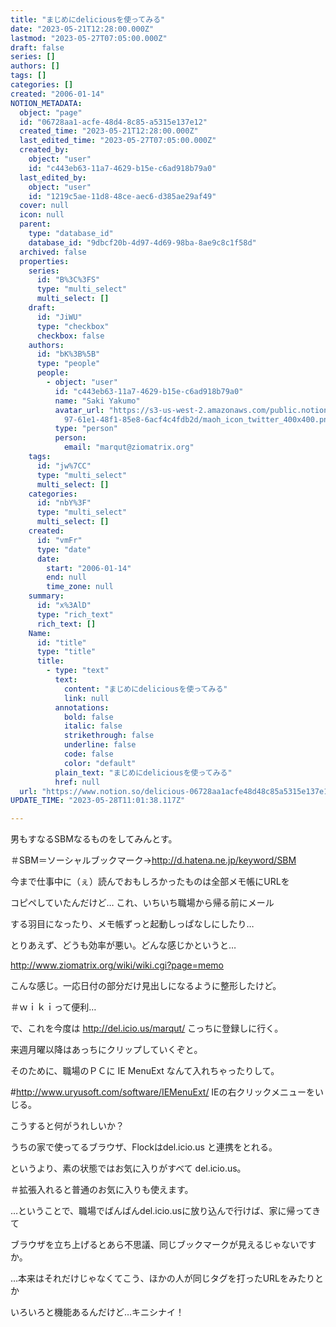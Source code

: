 ```yaml
---
title: "まじめにdeliciousを使ってみる"
date: "2023-05-21T12:28:00.000Z"
lastmod: "2023-05-27T07:05:00.000Z"
draft: false
series: []
authors: []
tags: []
categories: []
created: "2006-01-14"
NOTION_METADATA:
  object: "page"
  id: "06728aa1-acfe-48d4-8c85-a5315e137e12"
  created_time: "2023-05-21T12:28:00.000Z"
  last_edited_time: "2023-05-27T07:05:00.000Z"
  created_by:
    object: "user"
    id: "c443eb63-11a7-4629-b15e-c6ad918b79a0"
  last_edited_by:
    object: "user"
    id: "1219c5ae-11d8-48ce-aec6-d385ae29af49"
  cover: null
  icon: null
  parent:
    type: "database_id"
    database_id: "9dbcf20b-4d97-4d69-98ba-8ae9c8c1f58d"
  archived: false
  properties:
    series:
      id: "B%3C%3FS"
      type: "multi_select"
      multi_select: []
    draft:
      id: "JiWU"
      type: "checkbox"
      checkbox: false
    authors:
      id: "bK%3B%5B"
      type: "people"
      people:
        - object: "user"
          id: "c443eb63-11a7-4629-b15e-c6ad918b79a0"
          name: "Saki Yakumo"
          avatar_url: "https://s3-us-west-2.amazonaws.com/public.notion-static.com/3ad1c4\
            97-61e1-48f1-85e8-6acf4c4fdb2d/maoh_icon_twitter_400x400.png"
          type: "person"
          person:
            email: "marqut@ziomatrix.org"
    tags:
      id: "jw%7CC"
      type: "multi_select"
      multi_select: []
    categories:
      id: "nbY%3F"
      type: "multi_select"
      multi_select: []
    created:
      id: "vmFr"
      type: "date"
      date:
        start: "2006-01-14"
        end: null
        time_zone: null
    summary:
      id: "x%3AlD"
      type: "rich_text"
      rich_text: []
    Name:
      id: "title"
      type: "title"
      title:
        - type: "text"
          text:
            content: "まじめにdeliciousを使ってみる"
            link: null
          annotations:
            bold: false
            italic: false
            strikethrough: false
            underline: false
            code: false
            color: "default"
          plain_text: "まじめにdeliciousを使ってみる"
          href: null
  url: "https://www.notion.so/delicious-06728aa1acfe48d48c85a5315e137e12"
UPDATE_TIME: "2023-05-28T11:01:38.117Z"

---
```

<link rel="stylesheet" href="https://cdn.jsdelivr.net/npm/katex@0.16.2/dist/katex.min.css" integrity="sha384-bYdxxUwYipFNohQlHt0bjN/LCpueqWz13HufFEV1SUatKs1cm4L6fFgCi1jT643X" crossorigin="anonymous">


男もすなるSBMなるものをしてみんとす。


＃SBM＝ソーシャルブックマーク→http://d.hatena.ne.jp/keyword/SBM


今まで仕事中に（ぇ）読んでおもしろかったものは全部メモ帳にURLを


コピペしていたんだけど… これ、いちいち職場から帰る前にメール


する羽目になったり、メモ帳ずっと起動しっぱなしにしたり…


とりあえず、どうも効率が悪い。どんな感じかというと…


http://www.ziomatrix.org/wiki/wiki.cgi?page=memo


こんな感じ。一応日付の部分だけ見出しになるように整形したけど。


＃ｗｉｋｉって便利…


で、これを今度は http://del.icio.us/marqut/ こっちに登録しに行く。


来週月曜以降はあっちにクリップしていくぞと。


そのために、職場のＰＣに IE MenuExt なんて入れちゃったりして。


#http://www.uryusoft.com/software/IEMenuExt/ IEの右クリックメニューをいじる。


こうすると何がうれしいか？


うちの家で使ってるブラウザ、Flockはdel.icio.us と連携をとれる。


というより、素の状態ではお気に入りがすべて del.icio.us。


＃拡張入れると普通のお気に入りも使えます。


…ということで、職場でばんばんdel.icio.usに放り込んで行けば、家に帰ってきて


ブラウザを立ち上げるとあら不思議、同じブックマークが見えるじゃないですか。


…本来はそれだけじゃなくてこう、ほかの人が同じタグを打ったURLをみたりとか


いろいろと機能あるんだけど…キニシナイ！

